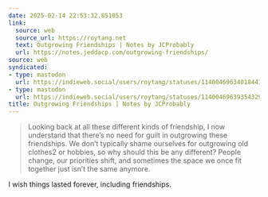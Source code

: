 ```yaml
---
date: 2025-02-14 22:53:32.851053
link:
  source: web
  source_url: https://roytang.net
  text: Outgrowing Friendships | Notes by JCProbably
  url: https://notes.jeddacp.com/outgrowing-friendships/
source: web
syndicated:
- type: mastodon
  url: https://indieweb.social/users/roytang/statuses/114004696340184410
- type: mastodon
  url: https://indieweb.social/users/roytang/statuses/114004696393543294
title: Outgrowing Friendships | Notes by JCProbably
---
```


> Looking back at all these different kinds of friendship, I now understand that there’s no need for guilt in outgrowing these friendships. We don’t typically shame ourselves for outgrowing old clothes2 or hobbies, so why should this be any different? People change, our priorities shift, and sometimes the space we once fit together just isn’t the same anymore.

<!--sep-->

I wish things lasted forever, including friendships.